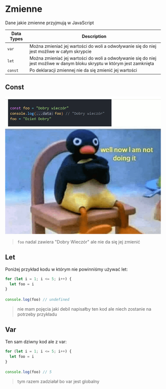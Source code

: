 # Zmienne

Dane jakie zmienne przyjmują w JavaScript

Data Types | Description
------------ | -------------
`var` | Można zmieniać jej wartości do woli a odwoływanie się do niej jest możliwe w całym skrypcie
`let` | Można zmieniać jej wartości do woli a odwoływanie się do niej jest możliwe w danym bloku skryptu w którym jest zamknięta
`const` | Po deklaracji zmiennej nie da się zmienić jej wartości

## Const

![meme](./1.png)

> `foo` nadal zawiera "Dobry Wieczór" ale nie da się jej zmienić

## Let

Poniżej przykład kodu w którym nie powinniśmy używać let:

```js
for (let i = 1; i <= 5; i++) {
  let foo = i
}

console.log(foo) // undefined
```

> nie mam pojęcia jaki debil napisałby ten kod ale niech zostanie na potrzeby przykładu

## Var

Ten sam dziwny kod ale z var:

```js
for (let i = 1; i <= 5; i++) {
  let foo = i
}

console.log(foo) // 5
```

> tym razem zadziałał bo var jest globalny
